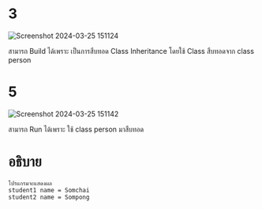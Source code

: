 # 3 #
![Screenshot 2024-03-25 151124](https://github.com/ironmanwin1/03376836-OOP-2566-Lab-08/assets/144198724/3cdbed04-7d78-4d24-8ac9-fb56214a0a7f)


สามารถ Build ได้เพราะ เป็นการสืบทอด Class Inheritance โดยใช้ Class สืบทอดจาก class person
# 5 #
![Screenshot 2024-03-25 151142](https://github.com/ironmanwin1/03376836-OOP-2566-Lab-08/assets/144198724/f495a4cc-e370-4f18-9a8c-5a967f22a6a5)

สามารถ Run ได้เพราะ ใช้ class person มาสืบทอด
# อธิบาย #
```
โปรแกรมจะแสดงผล
student1 name = Somchai
student2 name = Sompong
